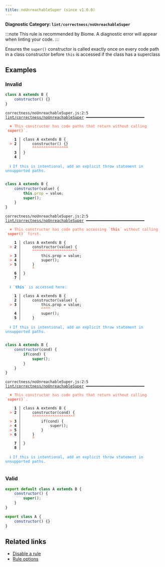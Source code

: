 ```yaml
---
title: noUnreachableSuper (since v1.0.0)
---
```


**Diagnostic Category: `lint/correctness/noUnreachableSuper`**

:::note
This rule is recommended by Biome. A diagnostic error will appear when linting your code.
:::

Ensures the `super()` constructor is called exactly once on every code
path in a class constructor before `this` is accessed if the class has
a superclass

## Examples

### Invalid

```jsx
class A extends B {
    constructor() {}
}
```

<pre class="language-text"><code class="language-text">correctness/noUnreachableSuper.js:2:5 <a href="https://biomejs.dev/docs/linter/rules/no-unreachable-super">lint/correctness/noUnreachableSuper</a> ━━━━━━━━━━━━━━━━━━━━━━━━━━

<strong><span style="color: Tomato;">  </span></strong><strong><span style="color: Tomato;">✖</span></strong> <span style="color: Tomato;">This constructor has code paths that return without calling `</span><span style="color: Tomato;"><strong>super()</strong></span><span style="color: Tomato;">`.</span>
  
    <strong>1 │ </strong>class A extends B {
<strong><span style="color: Tomato;">  </span></strong><strong><span style="color: Tomato;">&gt;</span></strong> <strong>2 │ </strong>    constructor() {}
   <strong>   │ </strong>    <strong><span style="color: Tomato;">^</span></strong><strong><span style="color: Tomato;">^</span></strong><strong><span style="color: Tomato;">^</span></strong><strong><span style="color: Tomato;">^</span></strong><strong><span style="color: Tomato;">^</span></strong><strong><span style="color: Tomato;">^</span></strong><strong><span style="color: Tomato;">^</span></strong><strong><span style="color: Tomato;">^</span></strong><strong><span style="color: Tomato;">^</span></strong><strong><span style="color: Tomato;">^</span></strong><strong><span style="color: Tomato;">^</span></strong><strong><span style="color: Tomato;">^</span></strong><strong><span style="color: Tomato;">^</span></strong><strong><span style="color: Tomato;">^</span></strong><strong><span style="color: Tomato;">^</span></strong><strong><span style="color: Tomato;">^</span></strong>
    <strong>3 │ </strong>}
    <strong>4 │ </strong>
  
<strong><span style="color: rgb(38, 148, 255);">  </span></strong><strong><span style="color: rgb(38, 148, 255);">ℹ</span></strong> <span style="color: rgb(38, 148, 255);">If this is intentional, add an explicit throw statement in unsupported paths.</span>
  
</code></pre>

```jsx
class A extends B {
    constructor(value) {
        this.prop = value;
        super();
    }
}
```

<pre class="language-text"><code class="language-text">correctness/noUnreachableSuper.js:2:5 <a href="https://biomejs.dev/docs/linter/rules/no-unreachable-super">lint/correctness/noUnreachableSuper</a> ━━━━━━━━━━━━━━━━━━━━━━━━━━

<strong><span style="color: Tomato;">  </span></strong><strong><span style="color: Tomato;">✖</span></strong> <span style="color: Tomato;">This constructor has code paths accessing `</span><span style="color: Tomato;"><strong>this</strong></span><span style="color: Tomato;">` without calling `</span><span style="color: Tomato;"><strong>super()</strong></span><span style="color: Tomato;">` first.</span>
  
    <strong>1 │ </strong>class A extends B {
<strong><span style="color: Tomato;">  </span></strong><strong><span style="color: Tomato;">&gt;</span></strong> <strong>2 │ </strong>    constructor(value) {
   <strong>   │ </strong>    <strong><span style="color: Tomato;">^</span></strong><strong><span style="color: Tomato;">^</span></strong><strong><span style="color: Tomato;">^</span></strong><strong><span style="color: Tomato;">^</span></strong><strong><span style="color: Tomato;">^</span></strong><strong><span style="color: Tomato;">^</span></strong><strong><span style="color: Tomato;">^</span></strong><strong><span style="color: Tomato;">^</span></strong><strong><span style="color: Tomato;">^</span></strong><strong><span style="color: Tomato;">^</span></strong><strong><span style="color: Tomato;">^</span></strong><strong><span style="color: Tomato;">^</span></strong><strong><span style="color: Tomato;">^</span></strong><strong><span style="color: Tomato;">^</span></strong><strong><span style="color: Tomato;">^</span></strong><strong><span style="color: Tomato;">^</span></strong><strong><span style="color: Tomato;">^</span></strong><strong><span style="color: Tomato;">^</span></strong><strong><span style="color: Tomato;">^</span></strong><strong><span style="color: Tomato;">^</span></strong>
<strong><span style="color: Tomato;">  </span></strong><strong><span style="color: Tomato;">&gt;</span></strong> <strong>3 │ </strong>        this.prop = value;
<strong><span style="color: Tomato;">  </span></strong><strong><span style="color: Tomato;">&gt;</span></strong> <strong>4 │ </strong>        super();
<strong><span style="color: Tomato;">  </span></strong><strong><span style="color: Tomato;">&gt;</span></strong> <strong>5 │ </strong>    }
   <strong>   │ </strong>    <strong><span style="color: Tomato;">^</span></strong>
    <strong>6 │ </strong>}
    <strong>7 │ </strong>
  
<strong><span style="color: rgb(38, 148, 255);">  </span></strong><strong><span style="color: rgb(38, 148, 255);">ℹ</span></strong> <span style="color: rgb(38, 148, 255);">`</span><span style="color: rgb(38, 148, 255);"><strong>this</strong></span><span style="color: rgb(38, 148, 255);">` is accessed here:</span>
  
    <strong>1 │ </strong>class A extends B {
    <strong>2 │ </strong>    constructor(value) {
<strong><span style="color: Tomato;">  </span></strong><strong><span style="color: Tomato;">&gt;</span></strong> <strong>3 │ </strong>        this.prop = value;
   <strong>   │ </strong>        <strong><span style="color: Tomato;">^</span></strong><strong><span style="color: Tomato;">^</span></strong><strong><span style="color: Tomato;">^</span></strong><strong><span style="color: Tomato;">^</span></strong>
    <strong>4 │ </strong>        super();
    <strong>5 │ </strong>    }
  
<strong><span style="color: rgb(38, 148, 255);">  </span></strong><strong><span style="color: rgb(38, 148, 255);">ℹ</span></strong> <span style="color: rgb(38, 148, 255);">If this is intentional, add an explicit throw statement in unsupported paths.</span>
  
</code></pre>

```jsx
class A extends B {
    constructor(cond) {
        if(cond) {
            super();
        }
    }
}
```

<pre class="language-text"><code class="language-text">correctness/noUnreachableSuper.js:2:5 <a href="https://biomejs.dev/docs/linter/rules/no-unreachable-super">lint/correctness/noUnreachableSuper</a> ━━━━━━━━━━━━━━━━━━━━━━━━━━

<strong><span style="color: Tomato;">  </span></strong><strong><span style="color: Tomato;">✖</span></strong> <span style="color: Tomato;">This constructor has code paths that return without calling `</span><span style="color: Tomato;"><strong>super()</strong></span><span style="color: Tomato;">`.</span>
  
    <strong>1 │ </strong>class A extends B {
<strong><span style="color: Tomato;">  </span></strong><strong><span style="color: Tomato;">&gt;</span></strong> <strong>2 │ </strong>    constructor(cond) {
   <strong>   │ </strong>    <strong><span style="color: Tomato;">^</span></strong><strong><span style="color: Tomato;">^</span></strong><strong><span style="color: Tomato;">^</span></strong><strong><span style="color: Tomato;">^</span></strong><strong><span style="color: Tomato;">^</span></strong><strong><span style="color: Tomato;">^</span></strong><strong><span style="color: Tomato;">^</span></strong><strong><span style="color: Tomato;">^</span></strong><strong><span style="color: Tomato;">^</span></strong><strong><span style="color: Tomato;">^</span></strong><strong><span style="color: Tomato;">^</span></strong><strong><span style="color: Tomato;">^</span></strong><strong><span style="color: Tomato;">^</span></strong><strong><span style="color: Tomato;">^</span></strong><strong><span style="color: Tomato;">^</span></strong><strong><span style="color: Tomato;">^</span></strong><strong><span style="color: Tomato;">^</span></strong><strong><span style="color: Tomato;">^</span></strong><strong><span style="color: Tomato;">^</span></strong>
<strong><span style="color: Tomato;">  </span></strong><strong><span style="color: Tomato;">&gt;</span></strong> <strong>3 │ </strong>        if(cond) {
<strong><span style="color: Tomato;">  </span></strong><strong><span style="color: Tomato;">&gt;</span></strong> <strong>4 │ </strong>            super();
<strong><span style="color: Tomato;">  </span></strong><strong><span style="color: Tomato;">&gt;</span></strong> <strong>5 │ </strong>        }
<strong><span style="color: Tomato;">  </span></strong><strong><span style="color: Tomato;">&gt;</span></strong> <strong>6 │ </strong>    }
   <strong>   │ </strong>    <strong><span style="color: Tomato;">^</span></strong>
    <strong>7 │ </strong>}
    <strong>8 │ </strong>
  
<strong><span style="color: rgb(38, 148, 255);">  </span></strong><strong><span style="color: rgb(38, 148, 255);">ℹ</span></strong> <span style="color: rgb(38, 148, 255);">If this is intentional, add an explicit throw statement in unsupported paths.</span>
  
</code></pre>

### Valid

```jsx
export default class A extends B {
    constructor() {
        super();
    }
}
```

```jsx
export class A {
    constructor() {}
}
```

## Related links

- [Disable a rule](/linter/#disable-a-lint-rule)
- [Rule options](/linter/#rule-options)
